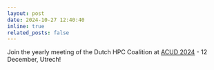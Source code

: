 ```yaml
---
layout: post
date: 2024-10-27 12:40:40
inline: true
related_posts: false
---
```


Join the yearly meeting of the Dutch HPC Coalition at [ACUD 2024](https://www.surf.nl/en/agenda/advanced-computing-user-day) - 12 December, Utrech!

